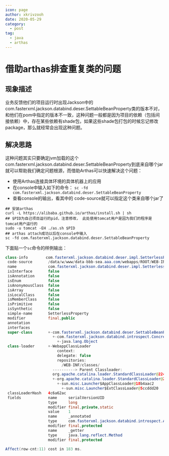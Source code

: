 ```yaml
---
icon: page
author: xkrivzooh
date: 2020-05-29
category:
  - post
tag:
  - java
  - arthas
---
```


# 借助arthas排查重复类的问题

## 现象描述

业务反馈他们的项目运行时出现Jackson中的com.fasterxml.jackson.databind.deser.SettableBeanProperty类的版本不对，和他们在pom中指定的版本不一致，这种问题一般都是因为项目的依赖（包括间接依赖）中，存在某些依赖有shade包，如果这些shade包打包的时候忘记修改package，那么就经常会出现这种问题。

## 解决思路

这种问题其实只要确定jvm加载的这个com.fasterxml.jackson.databind.deser.SettableBeanProperty到底来自哪个jar就可以帮助我们确定问题根源，而借助Arthas可以快速解决这个问题：
- 使用Arthas连接具体环境的具体机器上的应用
- 在console中输入如下的命令： `sc -fd com.fasterxml.jackson.databind.deser.SettableBeanProperty`
- 查看console的输出，看其中的 code-source就可以指定这个类来自哪个jar了

```shell
## 安装arthas
curl -L https://alibaba.github.io/arthas/install.sh | sh
## $PID为自己项目运行的pid，注意修改， 此处使用tomcat用户是因为我们的程序是tomcat用户运行的
sudo -u tomcat -EH ./as.sh $PID
## arthas attach成功以后在console中输入
sc -fd com.fasterxml.jackson.databind.deser.SettableBeanProperty
```

下面贴一个`sc`命令的样例输出：

```java
class-info        com.fasterxml.jackson.databind.deser.impl.SetterlessProperty
 code-source       /data/w/www/data-bbb-sea.aaa.com/webapps/ROOT/WEB-INF/lib/jackson-databind-2.10.3.jar
 name              com.fasterxml.jackson.databind.deser.impl.SetterlessProperty
 isInterface       false
 isAnnotation      false
 isEnum            false
 isAnonymousClass  false
 isArray           false
 isLocalClass      false
 isMemberClass     false
 isPrimitive       false
 isSynthetic       false
 simple-name       SetterlessProperty
 modifier          final,public
 annotation
 interfaces
 super-class       +-com.fasterxml.jackson.databind.deser.SettableBeanProperty
                     +-com.fasterxml.jackson.databind.introspect.ConcreteBeanPropertyBase
                       +-java.lang.Object
 class-loader      +-WebappClassLoader
                       context:
                       delegate: false
                       repositories:
                         /WEB-INF/classes/
                     ----------> Parent Classloader:
                     org.apache.catalina.loader.StandardClassLoader@224edc67
                     +-org.apache.catalina.loader.StandardClassLoader@224edc67
                       +-sun.misc.Launcher$AppClassLoader@18b4aac2
                         +-sun.misc.Launcher$ExtClassLoader@5ccddd20
 classLoaderHash   4c6a62ac
 fields            name     serialVersionUID
                   type     long
                   modifier final,private,static
                   value    1
                   name     _annotated
                   type     com.fasterxml.jackson.databind.introspect.AnnotatedMethod
                   modifier final,protected
                   name     _getter
                   type     java.lang.reflect.Method
                   modifier final,protected
 
Affect(row-cnt:11) cost in 183 ms.
```
